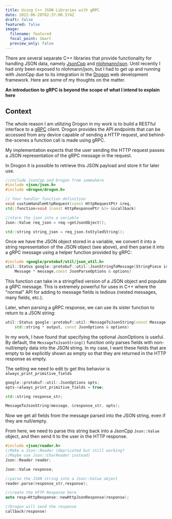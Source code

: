 ```yaml
---
title: Using C++ JSON Libraries with gRPC
date: 2022-06-28T02:37:00.574Z
draft: false
featured: false
image:
  filename: featured
  focal_point: Smart
  preview_only: false
---
```

There are several separate C++ libraries that provide functionality for handling JSON data, namely [JsonCpp](https://github.com/open-source-parsers/jsoncpp) and [nlohmann/json](https://github.com/nlohmann/json). Until recently I had only been exposed to nlohmann/json, but I had to get up and running with JsonCpp due to its integration in the [Drogon](https://github.com/drogonframework/drogon) web development framework. Here are some of my thoughts on the matter.

**An introduction to gRPC is beyond the scope of what I intend to explain here**

## Context
The whole reason I am utilizing Drogon in my work is to build a RESTful interface to a [gRPC](https://grpc.io) client. Drogon provides the API endpoints that can be accessed from any device capable of sending a HTTP request, and behind-the-scenes a function call is made using gRPC. 

My implementation expects that the user sending the HTTP request passes a JSON representation of the gRPC message in the request. 

In Drogon it is possible to retrieve this JSON payload and store it for later use. 

```c++
//include JsonCpp and Drogon from somewhere
#include <json/json.h>
#include <drogon/drogon.h>

// Your handler function definition
void customHandleHttpRequest(const HttpRequestPtr &req,
std::function<void (const HttpResponsePtr &)> &&callback)

//store the json into a variable
Json::Value req_json = req->getJsonObject();

std::string string_json = req_json.toStyledString();
```
Once we have the JSON object stored in a variable, we convert it into a string representation of the JSON object (see above), and then parse it into a gRPC message using a helper function provided by gRPC:
```c++ 
#include <google/protobuf/util/json_util.h>
util::Status google::protobuf::util::JsonStringToMessage(StringPiece input, 
	Message * message,const JsonParseOptions & options)
```
This function can take in a stringified version of a JSON object and populate a gRPC message. This is extremely powerful for uses in C++ where the "normal" API for adding to message fields is tedious (nested messages, many fields, etc.).

Later, when parsing a gRPC response, we can use its sister function to return to a JSON string:
```c++ 
util::Status google::protobuf::util::MessageToJsonString(const Message & message, 
	std::string * output, const JsonOptions & options)
```
In my work, I have found that specifying the optional JsonOptions is useful. By default, the `MessageToJsonString()` function only parses fields with non-null/empty data into the JSON string. In my case, I want these fields that are empty to be explicitly shown as empty so that they are returned in the HTTP response as empty.

The setting we need to edit to get this behavior is `always_print_primitive_fields`
```c++ 
google::protobuf::util::JsonOptions opts;
opts->always_print_primitive_fields = true;

std::string response_str;

MessageToJsonString(message, &response_str, opts);
```
Now we get all fields from the message parsed into the JSON string, even if they are null/empty.

From here, we need to parse this string back into a JsonCpp `Json::Value` object, and then send it to the user in the HTTP response.
```cpp
#include <json/reader.h>
//Make a Json::Reader (depricated but still working?
//Maybe use Json::CharReader instead)
Json::Reader reader;

Json::Value response;

//parse the JSON string into a Json::Value object
reader.parse(response_str,response);

//create the HTTP Response here
auto resp=HttpResponse::newHttpJsonResponse(response);

//Drogon will send the response
callback(response)
```
